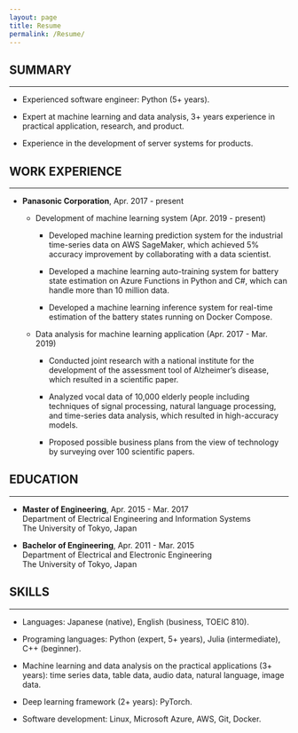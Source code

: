 ```yaml
---
layout: page
title: Resume
permalink: /Resume/
---
```


## SUMMARY

---

* Experienced software engineer: Python (5+ years).

* Expert at machine learning and data analysis, 3+ years experience in practical application, research, and product.

* Experience in the development of server systems for products.

## WORK EXPERIENCE

---

* **Panasonic Corporation**, Apr. 2017 - present  

  * Development of machine learning system (Apr. 2019 - present)

    * Developed machine learning prediction system for the industrial time-series data on AWS SageMaker, which achieved 5% accuracy improvement by collaborating with a data scientist.

    * Developed a machine learning auto-training system for battery state estimation on Azure Functions in Python and C#, which can handle more than 10 million data.

    * Developed a machine learning inference system for real-time estimation of the battery states running on Docker Compose.

  * Data analysis for machine learning application (Apr. 2017 - Mar. 2019)

    * Conducted joint research with a national institute for the development of the assessment tool of Alzheimer’s disease, which resulted in a scientific paper.

    * Analyzed vocal data of 10,000 elderly people including techniques of signal processing, natural language processing, and time-series data analysis, which resulted in high-accuracy models.

    * Proposed possible business plans from the view of technology by surveying over 100 scientific papers.

## EDUCATION

---

* **Master of Engineering**, Apr. 2015 - Mar. 2017  
  Department of Electrical Engineering and Information Systems  
  The University of Tokyo, Japan

* **Bachelor of Engineering**, Apr. 2011 - Mar. 2015  
  Department of Electrical and Electronic Engineering  
  The University of Tokyo, Japan

## SKILLS

---

* Languages: Japanese (native), English (business, TOEIC 810).

* Programing languages: Python (expert, 5+ years), Julia (intermediate), C++ (beginner).

* Machine learning and data analysis on the practical applications (3+ years): time series data, table data, audio data, natural language, image data.

* Deep learning framework (2+ years): PyTorch.

* Software development: Linux, Microsoft Azure, AWS, Git, Docker.
